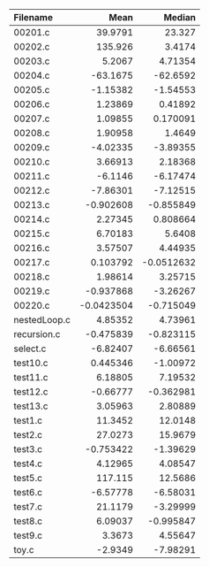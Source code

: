 | Filename     |        Mean |      Median |
|:-------------|------------:|------------:|
| 00201.c      |  39.9791    |  23.327     |
| 00202.c      | 135.926     |   3.4174    |
| 00203.c      |   5.2067    |   4.71354   |
| 00204.c      | -63.1675    | -62.6592    |
| 00205.c      |  -1.15382   |  -1.54553   |
| 00206.c      |   1.23869   |   0.41892   |
| 00207.c      |   1.09855   |   0.170091  |
| 00208.c      |   1.90958   |   1.4649    |
| 00209.c      |  -4.02335   |  -3.89355   |
| 00210.c      |   3.66913   |   2.18368   |
| 00211.c      |  -6.1146    |  -6.17474   |
| 00212.c      |  -7.86301   |  -7.12515   |
| 00213.c      |  -0.902608  |  -0.855849  |
| 00214.c      |   2.27345   |   0.808664  |
| 00215.c      |   6.70183   |   5.6408    |
| 00216.c      |   3.57507   |   4.44935   |
| 00217.c      |   0.103792  |  -0.0512632 |
| 00218.c      |   1.98614   |   3.25715   |
| 00219.c      |  -0.937868  |  -3.26267   |
| 00220.c      |  -0.0423504 |  -0.715049  |
| nestedLoop.c |   4.85352   |   4.73961   |
| recursion.c  |  -0.475839  |  -0.823115  |
| select.c     |  -6.82407   |  -6.66561   |
| test10.c     |   0.445346  |  -1.00972   |
| test11.c     |   6.18805   |   7.19532   |
| test12.c     |  -0.66777   |  -0.362981  |
| test13.c     |   3.05963   |   2.80889   |
| test1.c      |  11.3452    |  12.0148    |
| test2.c      |  27.0273    |  15.9679    |
| test3.c      |  -0.753422  |  -1.39629   |
| test4.c      |   4.12965   |   4.08547   |
| test5.c      | 117.115     |  12.5686    |
| test6.c      |  -6.57778   |  -6.58031   |
| test7.c      |  21.1179    |  -3.29999   |
| test8.c      |   6.09037   |  -0.995847  |
| test9.c      |   3.3673    |   4.55647   |
| toy.c        |  -2.9349    |  -7.98291   |